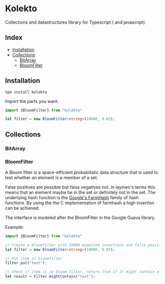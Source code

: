 # Kolekto

Collections and datastructures library for Typescript ( and javascript).

## Index

- [Installation](#installation)
- [Collections](#collections)
  - [BitArray](#bitset)
  - [BloomFilter](#bloomfilter)

## Installation

```
npm install kolekto 
```

Import the parts you want.

```typescript
import {BloomFilter} from "kolekto"

let filter = new BloomFilter<string>(10000, 0.03);
```

## Collections

### BitArray

### BloomFilter
A Bloom filter is a space-efficient probabilistic data structure that is used to test whether an element is a member
of a set.

False positives are possible but false negatives not. In laymen's terms this means that an element maybe be in the set
or definitely not in the set. The underlying hash function is the [Google's FarmHash](https://github.com/google/farmhash)
family of hash functions. By using the the C implementation of farmhash a high insertion can be achieved.

The interface is modeled after the BloomFilter in the Google Guava library.

Example:
```typescript
import {BloomFilter} from "kolekto"

// Create a bloomfilter with 10000 expected insertions and false positive probability of 3%
let filter = new BloomFilter<string>(10000, 0.03);

// Put item in bloomfilter
filter.put("test");

// Check if item is in bloom filter, return true if it might contain element
let result = filter.mightContain("test"); 
```